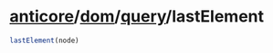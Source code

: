 # [anticore](../../../#reference)/[dom](../../#reference)/[query](../#reference)/<a name="reference">lastElement</a>

```js
lastElement(node)
```
